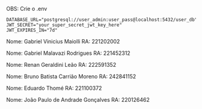 OBS: Crie o .env
````
DATABASE_URL="postgresql://user_admin:user_pass@localhost:5432/user_db"
JWT_SECRET="your_super_secret_jwt_key_here"
JWT_EXPIRES_IN="7d"
````

Nome: Gabriel Vinicius Maiolli
RA: 221202002

Nome: Gabriel Malavazi Rodrigues
RA: 221452312

Nome: Renan Geraldini Leão
RA: 222591352

Nome: Bruno Batista Carrião Moreno
RA: 242841152

Nome: Eduardo Thomé
RA: 221100372

Nome: João Paulo de Andrade Gonçalves
RA: 220126462
